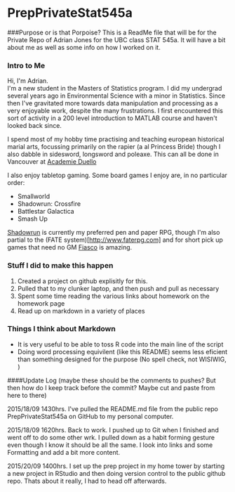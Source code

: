 # PrepPrivateStat545a

###Purpose  or is that Porpoise?
This is a ReadMe file that will be for the Private Repo of Adrian Jones for the UBC class STAT 545a.  It will have a bit about me as well as some info on how I worked on it.


### Intro to Me

Hi, I'm Adrian.  
I'm a new student in the Masters of Statistics program.  I did my undergrad several years ago in Environmental Science with a minor in Statistics.  Since then I've gravitated more towards data manipulation and processing as a very enjoyable work, despite the many frustrations.  I first encountered this sort of activity in a 200 level introduction to MATLAB course and haven't looked back since.

I spend most of my hobby time practising and teaching european historical marial arts, focussing primarily on the rapier (a al Princess Bride) though I also dabble in sidesword, longsword and poleaxe.
This can all be done in Vancouver at [Academie Duello](http://www.academieduello.com/)


I also enjoy tabletop gaming.  Some board games I enjoy are, in no particular order:

* Smallworld
* Shadowrun: Crossfire 
* Battlestar Galactica
* Smash Up

[Shadowrun](https://en.wikipedia.org/wiki/Shadowrun) is currently my preferred pen and paper RPG, though I'm also partial to the (FATE system)[http://www.faterpg.com] and for short pick up games that need no GM [Fiasco](http://www.bullypulpitgames.com/games/fiasco/) is amazing.


### Stuff I did to make this happen
1. Created a project on github explisitly for this.
2. Pulled that to my clunker laptop, and then push and pull as necessary
3. Spent some time reading the various links about homework on the homework page
4. Read up on markdown in a variety of places

### Things I think about Markdown
* It is very useful to be able to toss R code into the main line of the script
* Doing word processing equivilent (like this README) seems less eficient than something designed for the purpose (No spell check, not WISIWIG, )

####Update Log (maybe these should be the comments to pushes?  But then how do I keep track before the commit?  Maybe cut and paste from here to there)

2015/18/09 1430hrs.  I've pulled the README.md file from the public repo PrepPrivateStat545a on GitHub to my personal computer.

2015/18/09 1620hrs.  Back to work.  I pushed up to Git when I finished  and went off to do some other wrk. I pulled down as a habit forming gesture even though I know it should be all the same.  I look into links and some Formatting and add a bit more content.

2015/20/09 1400hrs.  I set up the prep project in my home tower by starting a new project in RStudio and then doing version control to the public github repo. Thats about it really, I had to head off afterwards.
